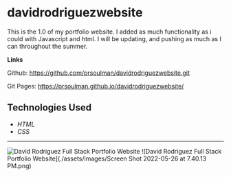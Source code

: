 # davidrodriguezwebsite
This is the 1.0 of my portfolio website. I added as much functionality as i could with Javascript and html. I will be updating, and pushing as much as I can throughout the summer.

**Links**

Github: https://github.com/prsoulman/davidrodriguezwebsite.git

Git Pages: https://prsoulman.github.io/davidrodriguezwebsite/

**Technologies Used**
---
- *HTML*
- *CSS*
---
![David Rodriguez Full Stack Portfolio Website](./assets/images/Screen%Shot%2022-05-26%at%7.40.56%PM.png)
![David Rodriguez Full Stack Portfolio Website](./assets/images/Screen Shot 2022-05-26 at 7.40.13 PM.png)

